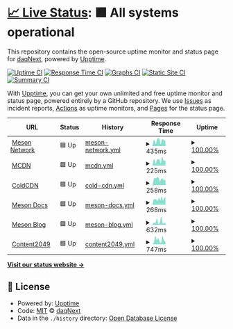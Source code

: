 # [📈 Live Status](https://status.meson.network): <!--live status--> **🟩 All systems operational**

This repository contains the open-source uptime monitor and status page for [daqNext](https://meson.network), powered by [Upptime](https://github.com/upptime/upptime).

[![Uptime CI](https://github.com/daqnext/status/workflows/Uptime%20CI/badge.svg)](https://github.com/daqnext/status/actions?query=workflow%3A%22Uptime+CI%22)
[![Response Time CI](https://github.com/daqnext/status/workflows/Response%20Time%20CI/badge.svg)](https://github.com/daqnext/status/actions?query=workflow%3A%22Response+Time+CI%22)
[![Graphs CI](https://github.com/daqnext/status/workflows/Graphs%20CI/badge.svg)](https://github.com/daqnext/status/actions?query=workflow%3A%22Graphs+CI%22)
[![Static Site CI](https://github.com/daqnext/status/workflows/Static%20Site%20CI/badge.svg)](https://github.com/daqnext/status/actions?query=workflow%3A%22Static+Site+CI%22)
[![Summary CI](https://github.com/daqnext/status/workflows/Summary%20CI/badge.svg)](https://github.com/daqnext/status/actions?query=workflow%3A%22Summary+CI%22)

With [Upptime](https://upptime.js.org), you can get your own unlimited and free uptime monitor and status page, powered entirely by a GitHub repository. We use [Issues](https://github.com/daqnext/status/issues) as incident reports, [Actions](https://github.com/daqnext/status/actions) as uptime monitors, and [Pages](https://status.meson.network) for the status page.

<!--start: status pages-->
<!-- This summary is generated by Upptime (https://github.com/upptime/upptime) -->
<!-- Do not edit this manually, your changes will be overwritten -->
<!-- prettier-ignore -->
| URL | Status | History | Response Time | Uptime |
| --- | ------ | ------- | ------------- | ------ |
| <img alt="" src="https://favicons.githubusercontent.com/meson.network" height="13"> [Meson Network](https://meson.network) | 🟩 Up | [meson-network.yml](https://github.com/daqnext/status/commits/HEAD/history/meson-network.yml) | <details><summary><img alt="Response time graph" src="./graphs/meson-network/response-time-week.png" height="20"> 435ms</summary><br><a href="https://status.meson.network/history/meson-network"><img alt="Response time 391" src="https://img.shields.io/endpoint?url=https%3A%2F%2Fraw.githubusercontent.com%2Fdaqnext%2Fstatus%2FHEAD%2Fapi%2Fmeson-network%2Fresponse-time.json"></a><br><a href="https://status.meson.network/history/meson-network"><img alt="24-hour response time 185" src="https://img.shields.io/endpoint?url=https%3A%2F%2Fraw.githubusercontent.com%2Fdaqnext%2Fstatus%2FHEAD%2Fapi%2Fmeson-network%2Fresponse-time-day.json"></a><br><a href="https://status.meson.network/history/meson-network"><img alt="7-day response time 435" src="https://img.shields.io/endpoint?url=https%3A%2F%2Fraw.githubusercontent.com%2Fdaqnext%2Fstatus%2FHEAD%2Fapi%2Fmeson-network%2Fresponse-time-week.json"></a><br><a href="https://status.meson.network/history/meson-network"><img alt="30-day response time 450" src="https://img.shields.io/endpoint?url=https%3A%2F%2Fraw.githubusercontent.com%2Fdaqnext%2Fstatus%2FHEAD%2Fapi%2Fmeson-network%2Fresponse-time-month.json"></a><br><a href="https://status.meson.network/history/meson-network"><img alt="1-year response time 391" src="https://img.shields.io/endpoint?url=https%3A%2F%2Fraw.githubusercontent.com%2Fdaqnext%2Fstatus%2FHEAD%2Fapi%2Fmeson-network%2Fresponse-time-year.json"></a></details> | <details><summary><a href="https://status.meson.network/history/meson-network">100.00%</a></summary><a href="https://status.meson.network/history/meson-network"><img alt="All-time uptime 100.00%" src="https://img.shields.io/endpoint?url=https%3A%2F%2Fraw.githubusercontent.com%2Fdaqnext%2Fstatus%2FHEAD%2Fapi%2Fmeson-network%2Fuptime.json"></a><br><a href="https://status.meson.network/history/meson-network"><img alt="24-hour uptime 100.00%" src="https://img.shields.io/endpoint?url=https%3A%2F%2Fraw.githubusercontent.com%2Fdaqnext%2Fstatus%2FHEAD%2Fapi%2Fmeson-network%2Fuptime-day.json"></a><br><a href="https://status.meson.network/history/meson-network"><img alt="7-day uptime 100.00%" src="https://img.shields.io/endpoint?url=https%3A%2F%2Fraw.githubusercontent.com%2Fdaqnext%2Fstatus%2FHEAD%2Fapi%2Fmeson-network%2Fuptime-week.json"></a><br><a href="https://status.meson.network/history/meson-network"><img alt="30-day uptime 100.00%" src="https://img.shields.io/endpoint?url=https%3A%2F%2Fraw.githubusercontent.com%2Fdaqnext%2Fstatus%2FHEAD%2Fapi%2Fmeson-network%2Fuptime-month.json"></a><br><a href="https://status.meson.network/history/meson-network"><img alt="1-year uptime 100.00%" src="https://img.shields.io/endpoint?url=https%3A%2F%2Fraw.githubusercontent.com%2Fdaqnext%2Fstatus%2FHEAD%2Fapi%2Fmeson-network%2Fuptime-year.json"></a></details>
| <img alt="" src="https://favicons.githubusercontent.com/m-cdn.io" height="13"> [MCDN](https://m-cdn.io) | 🟩 Up | [mcdn.yml](https://github.com/daqnext/status/commits/HEAD/history/mcdn.yml) | <details><summary><img alt="Response time graph" src="./graphs/mcdn/response-time-week.png" height="20"> 225ms</summary><br><a href="https://status.meson.network/history/mcdn"><img alt="Response time 231" src="https://img.shields.io/endpoint?url=https%3A%2F%2Fraw.githubusercontent.com%2Fdaqnext%2Fstatus%2FHEAD%2Fapi%2Fmcdn%2Fresponse-time.json"></a><br><a href="https://status.meson.network/history/mcdn"><img alt="24-hour response time 207" src="https://img.shields.io/endpoint?url=https%3A%2F%2Fraw.githubusercontent.com%2Fdaqnext%2Fstatus%2FHEAD%2Fapi%2Fmcdn%2Fresponse-time-day.json"></a><br><a href="https://status.meson.network/history/mcdn"><img alt="7-day response time 225" src="https://img.shields.io/endpoint?url=https%3A%2F%2Fraw.githubusercontent.com%2Fdaqnext%2Fstatus%2FHEAD%2Fapi%2Fmcdn%2Fresponse-time-week.json"></a><br><a href="https://status.meson.network/history/mcdn"><img alt="30-day response time 231" src="https://img.shields.io/endpoint?url=https%3A%2F%2Fraw.githubusercontent.com%2Fdaqnext%2Fstatus%2FHEAD%2Fapi%2Fmcdn%2Fresponse-time-month.json"></a><br><a href="https://status.meson.network/history/mcdn"><img alt="1-year response time 231" src="https://img.shields.io/endpoint?url=https%3A%2F%2Fraw.githubusercontent.com%2Fdaqnext%2Fstatus%2FHEAD%2Fapi%2Fmcdn%2Fresponse-time-year.json"></a></details> | <details><summary><a href="https://status.meson.network/history/mcdn">100.00%</a></summary><a href="https://status.meson.network/history/mcdn"><img alt="All-time uptime 100.00%" src="https://img.shields.io/endpoint?url=https%3A%2F%2Fraw.githubusercontent.com%2Fdaqnext%2Fstatus%2FHEAD%2Fapi%2Fmcdn%2Fuptime.json"></a><br><a href="https://status.meson.network/history/mcdn"><img alt="24-hour uptime 100.00%" src="https://img.shields.io/endpoint?url=https%3A%2F%2Fraw.githubusercontent.com%2Fdaqnext%2Fstatus%2FHEAD%2Fapi%2Fmcdn%2Fuptime-day.json"></a><br><a href="https://status.meson.network/history/mcdn"><img alt="7-day uptime 100.00%" src="https://img.shields.io/endpoint?url=https%3A%2F%2Fraw.githubusercontent.com%2Fdaqnext%2Fstatus%2FHEAD%2Fapi%2Fmcdn%2Fuptime-week.json"></a><br><a href="https://status.meson.network/history/mcdn"><img alt="30-day uptime 100.00%" src="https://img.shields.io/endpoint?url=https%3A%2F%2Fraw.githubusercontent.com%2Fdaqnext%2Fstatus%2FHEAD%2Fapi%2Fmcdn%2Fuptime-month.json"></a><br><a href="https://status.meson.network/history/mcdn"><img alt="1-year uptime 100.00%" src="https://img.shields.io/endpoint?url=https%3A%2F%2Fraw.githubusercontent.com%2Fdaqnext%2Fstatus%2FHEAD%2Fapi%2Fmcdn%2Fuptime-year.json"></a></details>
| <img alt="" src="https://favicons.githubusercontent.com/coldcdn.com" height="13"> [ColdCDN](https://coldcdn.com) | 🟩 Up | [cold-cdn.yml](https://github.com/daqnext/status/commits/HEAD/history/cold-cdn.yml) | <details><summary><img alt="Response time graph" src="./graphs/cold-cdn/response-time-week.png" height="20"> 258ms</summary><br><a href="https://status.meson.network/history/cold-cdn"><img alt="Response time 234" src="https://img.shields.io/endpoint?url=https%3A%2F%2Fraw.githubusercontent.com%2Fdaqnext%2Fstatus%2FHEAD%2Fapi%2Fcold-cdn%2Fresponse-time.json"></a><br><a href="https://status.meson.network/history/cold-cdn"><img alt="24-hour response time 170" src="https://img.shields.io/endpoint?url=https%3A%2F%2Fraw.githubusercontent.com%2Fdaqnext%2Fstatus%2FHEAD%2Fapi%2Fcold-cdn%2Fresponse-time-day.json"></a><br><a href="https://status.meson.network/history/cold-cdn"><img alt="7-day response time 258" src="https://img.shields.io/endpoint?url=https%3A%2F%2Fraw.githubusercontent.com%2Fdaqnext%2Fstatus%2FHEAD%2Fapi%2Fcold-cdn%2Fresponse-time-week.json"></a><br><a href="https://status.meson.network/history/cold-cdn"><img alt="30-day response time 247" src="https://img.shields.io/endpoint?url=https%3A%2F%2Fraw.githubusercontent.com%2Fdaqnext%2Fstatus%2FHEAD%2Fapi%2Fcold-cdn%2Fresponse-time-month.json"></a><br><a href="https://status.meson.network/history/cold-cdn"><img alt="1-year response time 234" src="https://img.shields.io/endpoint?url=https%3A%2F%2Fraw.githubusercontent.com%2Fdaqnext%2Fstatus%2FHEAD%2Fapi%2Fcold-cdn%2Fresponse-time-year.json"></a></details> | <details><summary><a href="https://status.meson.network/history/cold-cdn">100.00%</a></summary><a href="https://status.meson.network/history/cold-cdn"><img alt="All-time uptime 100.00%" src="https://img.shields.io/endpoint?url=https%3A%2F%2Fraw.githubusercontent.com%2Fdaqnext%2Fstatus%2FHEAD%2Fapi%2Fcold-cdn%2Fuptime.json"></a><br><a href="https://status.meson.network/history/cold-cdn"><img alt="24-hour uptime 100.00%" src="https://img.shields.io/endpoint?url=https%3A%2F%2Fraw.githubusercontent.com%2Fdaqnext%2Fstatus%2FHEAD%2Fapi%2Fcold-cdn%2Fuptime-day.json"></a><br><a href="https://status.meson.network/history/cold-cdn"><img alt="7-day uptime 100.00%" src="https://img.shields.io/endpoint?url=https%3A%2F%2Fraw.githubusercontent.com%2Fdaqnext%2Fstatus%2FHEAD%2Fapi%2Fcold-cdn%2Fuptime-week.json"></a><br><a href="https://status.meson.network/history/cold-cdn"><img alt="30-day uptime 100.00%" src="https://img.shields.io/endpoint?url=https%3A%2F%2Fraw.githubusercontent.com%2Fdaqnext%2Fstatus%2FHEAD%2Fapi%2Fcold-cdn%2Fuptime-month.json"></a><br><a href="https://status.meson.network/history/cold-cdn"><img alt="1-year uptime 100.00%" src="https://img.shields.io/endpoint?url=https%3A%2F%2Fraw.githubusercontent.com%2Fdaqnext%2Fstatus%2FHEAD%2Fapi%2Fcold-cdn%2Fuptime-year.json"></a></details>
| <img alt="" src="https://favicons.githubusercontent.com/docs.meson.network" height="13"> [Meson Docs](https://docs.meson.network) | 🟩 Up | [meson-docs.yml](https://github.com/daqnext/status/commits/HEAD/history/meson-docs.yml) | <details><summary><img alt="Response time graph" src="./graphs/meson-docs/response-time-week.png" height="20"> 268ms</summary><br><a href="https://status.meson.network/history/meson-docs"><img alt="Response time 411" src="https://img.shields.io/endpoint?url=https%3A%2F%2Fraw.githubusercontent.com%2Fdaqnext%2Fstatus%2FHEAD%2Fapi%2Fmeson-docs%2Fresponse-time.json"></a><br><a href="https://status.meson.network/history/meson-docs"><img alt="24-hour response time 310" src="https://img.shields.io/endpoint?url=https%3A%2F%2Fraw.githubusercontent.com%2Fdaqnext%2Fstatus%2FHEAD%2Fapi%2Fmeson-docs%2Fresponse-time-day.json"></a><br><a href="https://status.meson.network/history/meson-docs"><img alt="7-day response time 268" src="https://img.shields.io/endpoint?url=https%3A%2F%2Fraw.githubusercontent.com%2Fdaqnext%2Fstatus%2FHEAD%2Fapi%2Fmeson-docs%2Fresponse-time-week.json"></a><br><a href="https://status.meson.network/history/meson-docs"><img alt="30-day response time 392" src="https://img.shields.io/endpoint?url=https%3A%2F%2Fraw.githubusercontent.com%2Fdaqnext%2Fstatus%2FHEAD%2Fapi%2Fmeson-docs%2Fresponse-time-month.json"></a><br><a href="https://status.meson.network/history/meson-docs"><img alt="1-year response time 411" src="https://img.shields.io/endpoint?url=https%3A%2F%2Fraw.githubusercontent.com%2Fdaqnext%2Fstatus%2FHEAD%2Fapi%2Fmeson-docs%2Fresponse-time-year.json"></a></details> | <details><summary><a href="https://status.meson.network/history/meson-docs">100.00%</a></summary><a href="https://status.meson.network/history/meson-docs"><img alt="All-time uptime 100.00%" src="https://img.shields.io/endpoint?url=https%3A%2F%2Fraw.githubusercontent.com%2Fdaqnext%2Fstatus%2FHEAD%2Fapi%2Fmeson-docs%2Fuptime.json"></a><br><a href="https://status.meson.network/history/meson-docs"><img alt="24-hour uptime 100.00%" src="https://img.shields.io/endpoint?url=https%3A%2F%2Fraw.githubusercontent.com%2Fdaqnext%2Fstatus%2FHEAD%2Fapi%2Fmeson-docs%2Fuptime-day.json"></a><br><a href="https://status.meson.network/history/meson-docs"><img alt="7-day uptime 100.00%" src="https://img.shields.io/endpoint?url=https%3A%2F%2Fraw.githubusercontent.com%2Fdaqnext%2Fstatus%2FHEAD%2Fapi%2Fmeson-docs%2Fuptime-week.json"></a><br><a href="https://status.meson.network/history/meson-docs"><img alt="30-day uptime 100.00%" src="https://img.shields.io/endpoint?url=https%3A%2F%2Fraw.githubusercontent.com%2Fdaqnext%2Fstatus%2FHEAD%2Fapi%2Fmeson-docs%2Fuptime-month.json"></a><br><a href="https://status.meson.network/history/meson-docs"><img alt="1-year uptime 100.00%" src="https://img.shields.io/endpoint?url=https%3A%2F%2Fraw.githubusercontent.com%2Fdaqnext%2Fstatus%2FHEAD%2Fapi%2Fmeson-docs%2Fuptime-year.json"></a></details>
| <img alt="" src="https://favicons.githubusercontent.com/blog.meson.network" height="13"> [Meson Blog](https://blog.meson.network) | 🟩 Up | [meson-blog.yml](https://github.com/daqnext/status/commits/HEAD/history/meson-blog.yml) | <details><summary><img alt="Response time graph" src="./graphs/meson-blog/response-time-week.png" height="20"> 632ms</summary><br><a href="https://status.meson.network/history/meson-blog"><img alt="Response time 480" src="https://img.shields.io/endpoint?url=https%3A%2F%2Fraw.githubusercontent.com%2Fdaqnext%2Fstatus%2FHEAD%2Fapi%2Fmeson-blog%2Fresponse-time.json"></a><br><a href="https://status.meson.network/history/meson-blog"><img alt="24-hour response time 1367" src="https://img.shields.io/endpoint?url=https%3A%2F%2Fraw.githubusercontent.com%2Fdaqnext%2Fstatus%2FHEAD%2Fapi%2Fmeson-blog%2Fresponse-time-day.json"></a><br><a href="https://status.meson.network/history/meson-blog"><img alt="7-day response time 632" src="https://img.shields.io/endpoint?url=https%3A%2F%2Fraw.githubusercontent.com%2Fdaqnext%2Fstatus%2FHEAD%2Fapi%2Fmeson-blog%2Fresponse-time-week.json"></a><br><a href="https://status.meson.network/history/meson-blog"><img alt="30-day response time 480" src="https://img.shields.io/endpoint?url=https%3A%2F%2Fraw.githubusercontent.com%2Fdaqnext%2Fstatus%2FHEAD%2Fapi%2Fmeson-blog%2Fresponse-time-month.json"></a><br><a href="https://status.meson.network/history/meson-blog"><img alt="1-year response time 480" src="https://img.shields.io/endpoint?url=https%3A%2F%2Fraw.githubusercontent.com%2Fdaqnext%2Fstatus%2FHEAD%2Fapi%2Fmeson-blog%2Fresponse-time-year.json"></a></details> | <details><summary><a href="https://status.meson.network/history/meson-blog">100.00%</a></summary><a href="https://status.meson.network/history/meson-blog"><img alt="All-time uptime 100.00%" src="https://img.shields.io/endpoint?url=https%3A%2F%2Fraw.githubusercontent.com%2Fdaqnext%2Fstatus%2FHEAD%2Fapi%2Fmeson-blog%2Fuptime.json"></a><br><a href="https://status.meson.network/history/meson-blog"><img alt="24-hour uptime 100.00%" src="https://img.shields.io/endpoint?url=https%3A%2F%2Fraw.githubusercontent.com%2Fdaqnext%2Fstatus%2FHEAD%2Fapi%2Fmeson-blog%2Fuptime-day.json"></a><br><a href="https://status.meson.network/history/meson-blog"><img alt="7-day uptime 100.00%" src="https://img.shields.io/endpoint?url=https%3A%2F%2Fraw.githubusercontent.com%2Fdaqnext%2Fstatus%2FHEAD%2Fapi%2Fmeson-blog%2Fuptime-week.json"></a><br><a href="https://status.meson.network/history/meson-blog"><img alt="30-day uptime 100.00%" src="https://img.shields.io/endpoint?url=https%3A%2F%2Fraw.githubusercontent.com%2Fdaqnext%2Fstatus%2FHEAD%2Fapi%2Fmeson-blog%2Fuptime-month.json"></a><br><a href="https://status.meson.network/history/meson-blog"><img alt="1-year uptime 100.00%" src="https://img.shields.io/endpoint?url=https%3A%2F%2Fraw.githubusercontent.com%2Fdaqnext%2Fstatus%2FHEAD%2Fapi%2Fmeson-blog%2Fuptime-year.json"></a></details>
| <img alt="" src="https://favicons.githubusercontent.com/content2049.meson.network" height="13"> [Content2049](https://content2049.meson.network) | 🟩 Up | [content2049.yml](https://github.com/daqnext/status/commits/HEAD/history/content2049.yml) | <details><summary><img alt="Response time graph" src="./graphs/content2049/response-time-week.png" height="20"> 747ms</summary><br><a href="https://status.meson.network/history/content2049"><img alt="Response time 468" src="https://img.shields.io/endpoint?url=https%3A%2F%2Fraw.githubusercontent.com%2Fdaqnext%2Fstatus%2FHEAD%2Fapi%2Fcontent2049%2Fresponse-time.json"></a><br><a href="https://status.meson.network/history/content2049"><img alt="24-hour response time 243" src="https://img.shields.io/endpoint?url=https%3A%2F%2Fraw.githubusercontent.com%2Fdaqnext%2Fstatus%2FHEAD%2Fapi%2Fcontent2049%2Fresponse-time-day.json"></a><br><a href="https://status.meson.network/history/content2049"><img alt="7-day response time 747" src="https://img.shields.io/endpoint?url=https%3A%2F%2Fraw.githubusercontent.com%2Fdaqnext%2Fstatus%2FHEAD%2Fapi%2Fcontent2049%2Fresponse-time-week.json"></a><br><a href="https://status.meson.network/history/content2049"><img alt="30-day response time 599" src="https://img.shields.io/endpoint?url=https%3A%2F%2Fraw.githubusercontent.com%2Fdaqnext%2Fstatus%2FHEAD%2Fapi%2Fcontent2049%2Fresponse-time-month.json"></a><br><a href="https://status.meson.network/history/content2049"><img alt="1-year response time 468" src="https://img.shields.io/endpoint?url=https%3A%2F%2Fraw.githubusercontent.com%2Fdaqnext%2Fstatus%2FHEAD%2Fapi%2Fcontent2049%2Fresponse-time-year.json"></a></details> | <details><summary><a href="https://status.meson.network/history/content2049">100.00%</a></summary><a href="https://status.meson.network/history/content2049"><img alt="All-time uptime 100.00%" src="https://img.shields.io/endpoint?url=https%3A%2F%2Fraw.githubusercontent.com%2Fdaqnext%2Fstatus%2FHEAD%2Fapi%2Fcontent2049%2Fuptime.json"></a><br><a href="https://status.meson.network/history/content2049"><img alt="24-hour uptime 100.00%" src="https://img.shields.io/endpoint?url=https%3A%2F%2Fraw.githubusercontent.com%2Fdaqnext%2Fstatus%2FHEAD%2Fapi%2Fcontent2049%2Fuptime-day.json"></a><br><a href="https://status.meson.network/history/content2049"><img alt="7-day uptime 100.00%" src="https://img.shields.io/endpoint?url=https%3A%2F%2Fraw.githubusercontent.com%2Fdaqnext%2Fstatus%2FHEAD%2Fapi%2Fcontent2049%2Fuptime-week.json"></a><br><a href="https://status.meson.network/history/content2049"><img alt="30-day uptime 100.00%" src="https://img.shields.io/endpoint?url=https%3A%2F%2Fraw.githubusercontent.com%2Fdaqnext%2Fstatus%2FHEAD%2Fapi%2Fcontent2049%2Fuptime-month.json"></a><br><a href="https://status.meson.network/history/content2049"><img alt="1-year uptime 100.00%" src="https://img.shields.io/endpoint?url=https%3A%2F%2Fraw.githubusercontent.com%2Fdaqnext%2Fstatus%2FHEAD%2Fapi%2Fcontent2049%2Fuptime-year.json"></a></details>

<!--end: status pages-->

[**Visit our status website →**](https://status.meson.network)

## 📄 License

- Powered by: [Upptime](https://github.com/upptime/upptime)
- Code: [MIT](./LICENSE) © [daqNext](https://meson.network)
- Data in the `./history` directory: [Open Database License](https://opendatacommons.org/licenses/odbl/1-0/)
